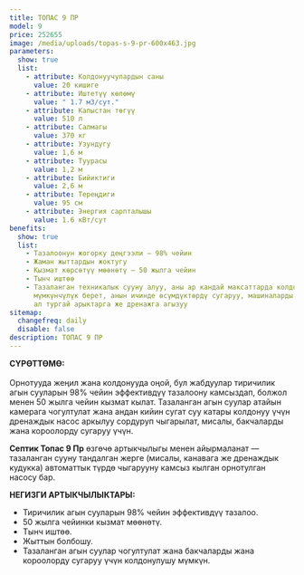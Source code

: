 ```yaml
---
title: ТОПАС 9 ПР
model: 9
price: 252655
image: /media/uploads/topas-s-9-pr-600x463.jpg
parameters:
  show: true
  list:
    - attribute: Колдонуучулардын саны
      value: 20 кишиге
    - attribute: Иштетүү көлөмү
      value: " 1.7 м3/сут."
    - attribute: Капыстан төгүү
      value: 510 л
    - attribute: Салмагы
      value: 370 кг
    - attribute: Узундугу
      value: 1,6 м
    - attribute: Туурасы
      value: 1,2 м
    - attribute: Бийиктиги
      value: 2,6 м
    - attribute: Тереңдиги
      value: 95 см
    - attribute: Энергия сарпталышы
      value: 1.6 кВт/сут
benefits:
  show: true
  list:
    - Тазалоонун жогорку деңгээли – 98% чейин
    - Жаман жыттардын жоктугу
    - Кызмат көрсөтүү мөөнөтү – 50 жылга чейин
    - Тынч иштөө
    - Тазаланган техникалык сууну алуу, аны ар кандай максаттарда колдонууга
      мүмкүнчүлүк берет, анын ичинде өсүмдүктөрдү сугаруу, машиналарды жуу жана
      ал тургай арыктарга же дренажга агызуу
sitemap:
  changefreq: daily
  disable: false
description: ТОПАС 9 ПР
---
```

**СҮРӨТТӨМӨ:**\
\
Орнотууда жеңил жана колдонууда оңой, бул жабдуулар тиричилик агын сууларын 98% чейин эффективдүү тазалоону камсыздап, болжол менен 50 жылга чейин кызмат кылат.
Тазаланган агын суулар атайын камерага чогултулат жана андан кийин сугат суу катары колдонуу үчүн дренаждык насос аркылуу сордуруп чыгарылат, мисалы, бакчаларды жана короолорду сугаруу үчүн.

**Септик Топас 9 Пр** өзгөчө артыкчылыгы менен айырмаланат — тазаланган сууну тандалган жерге (мисалы, канавага же дренаждык кудукка) автоматтык түрдө чыгарууну камсыз кылган орнотулган насосу бар.

**НЕГИЗГИ АРТЫКЧЫЛЫКТАРЫ:**

* Тиричилик агын сууларын 98% чейин эффективдүү тазалоо.
* 50 жылга чейинки кызмат мөөнөтү.
* Тынч иштөө.
* Жыттын болбошу.
* Тазаланган агын суулар чогултулат жана бакчаларды жана короолорду сугаруу үчүн колдонулушу мүмкүн.
